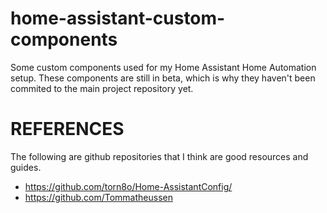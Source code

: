# home-assistant-custom-components
Some custom components used for my Home Assistant Home Automation setup. These components are still in beta, which is why they haven't been commited to the main project repository yet.

# REFERENCES
The following are github repositories that I think are good resources and guides.

- https://github.com/torn8o/Home-AssistantConfig/
- https://github.com/Tommatheussen